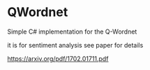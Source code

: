 # QWordnet
Simple C# implementation for the Q-Wordnet

it is for sentiment analysis see paper for details  

https://arxiv.org/pdf/1702.01711.pdf
